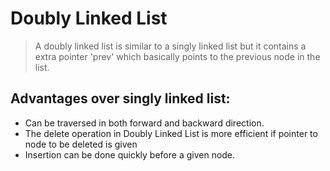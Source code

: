 # Doubly Linked List

> A doubly linked list is similar to a singly linked list but it contains a extra pointer 'prev' which basically points to the previous node in the list.

## Advantages over singly linked list:
+ Can be traversed in both forward and backward direction.
+ The delete operation in Doubly Linked List is more efficient if pointer to node to be deleted is given
+ Insertion can be done quickly before a given node.

